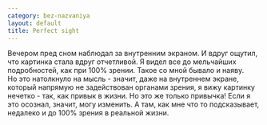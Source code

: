 ```yaml
--- 
category: bez-nazvaniya
layout: default
title: Perfect sight
---
```

<p>Вечером пред сном наблюдал за внутренним экраном. И вдруг ощутил, что картинка стала вдруг отчетливой. 
Я видел все до мельчайших подробностей, как при 100% зрении. Такое со мной бывало и наяву. <br />
Но это натолкнуло на мысль - значит, даже на внутреннем экране, который напрямую не задействован органами зрения,
я вижу картинку нечетко - так, как привык в жизни. Но это же только привычка! Если я это осознал, значит, могу изменить.
А там, как мне что то подсказывает, недалеко и до 100% зрения в реальной жизни.</p>
